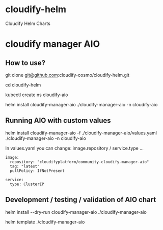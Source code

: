 # cloudify-helm
Cloudify Helm Charts

# cloudify manager AIO

## How to use?

git clone git@github.com:cloudify-cosmo/cloudify-helm.git

cd cloudify-helm

kubectl create ns cloudify-aio

helm install cloudify-manager-aio ./cloudify-manager-aio -n cloudify-aio

## Running AIO with custom values

helm install cloudify-manager-aio -f ./cloudify-manager-aio/values.yaml ./cloudify-manager-aio -n cloudify-aio

In values.yaml you can change: image.repository / service.type ...

```
image:
  repository: "cloudifyplatform/community-cloudify-manager-aio"
  tag: "latest"
  pullPolicy: IfNotPresent

service:
  type: ClusterIP

```

## Development / testing / validation of AIO chart

helm install --dry-run cloudify-manager-aio ./cloudify-manager-aio

helm template ./cloudify-manager-aio

